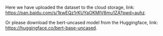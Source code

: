 Here we have uploaded the dataset to the cloud storage, link: https://pan.baidu.com/s/1kwEQz1rKUYaOKMIV8mu1ZA?pwd=auhz.

Or please download the bert-uncased model from the Huggingface, link: https://huggingface.co/bert-base-uncased.